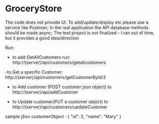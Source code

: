 # GroceryStore
The code does not provide UI. To add/update/display etc please use a service like Postman; 
In the real application the API database methods should be made async; The test project is not finalized - I ran out of time, but it provides a good idea/direction 


Run:
- to add GetAllCustomers run: 
http://(server)/api/customers/getallcustomers

-to Get a specific Customer:
http://(server)/api/customers/getCustomerById/2

- to Add customer (POST customer json object) to
http://(server)/api/addCustomer

- to Update customer(PUT a customer object) to
http://(server)/api/customers/updateCustomer


sample jSon customerObject :
{
    "id": 2,
    "name": "Mary"
}
